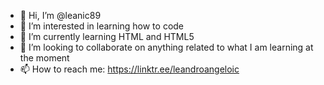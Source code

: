- 👋 Hi, I’m @leanic89
- 👀 I’m interested in learning how to code
- 🌱 I’m currently learning HTML and HTML5
- 💞️ I’m looking to collaborate on anything related to what I am learning at the moment
- 📫 How to reach me: https://linktr.ee/leandroangeloic

<!---
leanic89/leanic89 is a ✨ special ✨ repository because its `README.md` (this file) appears on your GitHub profile.
You can click the Preview link to take a look at your changes.
--->
